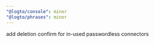 ```yaml
---
"@logto/console": minor
"@logto/phrases": minor
---
```


add deletion confirm for in-used passwordless connectors
